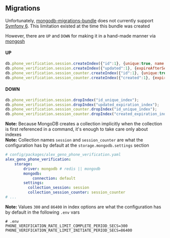 ## Migrations
Unfortunately, [mongodb-migrations-bundle](https://github.com/doesntmattr/mongodb-migrations-bundle) does not currently support [Symfony 6](https://symfony.com/doc/6.0/index.html). This limitation existed at the time this bundle was created  

However, there are `UP` and `DOWN` for making it in a hand-made manner via [mongosh](https://www.mongodb.com/docs/mongodb-shell/)
#### UP
```javascript
db.phone_verification.session.createIndex({"id":1}, {unique:true, name:"id_unique_index"});
db.phone_verification.session.createIndex({"updated":1}, {expireAfterSeconds:300, name:"updated_expiration_index"});
db.phone_verification.session_counter.createIndex({"id":1}, {unique:true, name:"id_unique_index"});
db.phone_verification.session_counter.createIndex({"created":1}, {expireAfterSeconds:86400, name:"created_expiration_index"});
```
#### DOWN
```javascript
db.phone_verification.session.dropIndex("id_unique_index");
db.phone_verification.session.dropIndex("updated_expiration_index");
db.phone_verification.session_counter.dropIndex("id_unique_index");
db.phone_verification.session_counter.dropIndex("created_expiration_index");
```
**Note:** Because MongoDB creates a collection implicitly when the collection is first referenced in a command, it's enough to take care only about indexes  
**Note:** Collection names `session` and `session_counter` are what the configuration has by default at the `storage.mongodb.settings` section 
```yaml
# config/packages/alex_geno_phone_verification.yaml
alex_geno_phone_verification:
    storage:
        driver: mongodb # redis || mongodb
        mongodb:
            connection: default
        settings:
          collection_session: session
          collection_session_counter: session_counter
# ...
```
**Note:** Values `300` and `86400` in index options are what the configuration has by default in the following `.env` vars
```dotenv
# .env
PHONE_VERIFICATION_RATE_LIMIT_COMPLETE_PERIOD_SECS=300
PHONE_VERIFICATION_RATE_LIMIT_INITIATE_PERIOD_SECS=86400
```